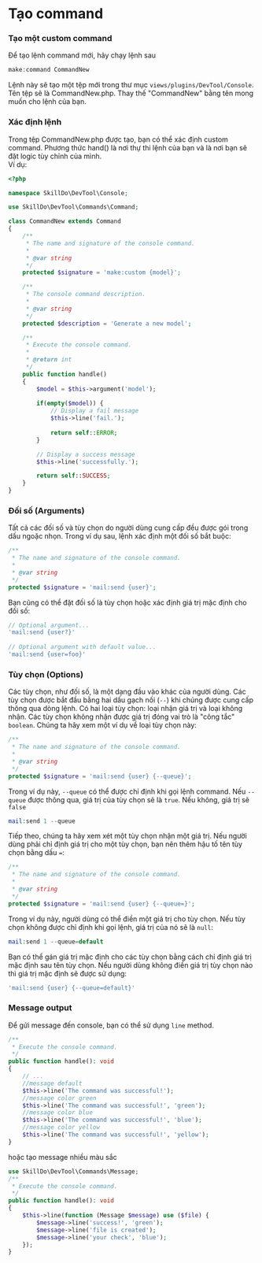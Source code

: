 # Tạo command

### Tạo một custom command
Để tạo lệnh command mới, hãy chạy lệnh sau
```php
make:command CommandNew
```

Lệnh này sẽ tạo một tệp mới trong thư mục ```views/plugins/DevTool/Console```. Tên tệp sẽ là CommandNew.php. 
Thay thế "CommandNew" bằng tên mong muốn cho lệnh của bạn.

### Xác định lệnh

Trong tệp CommandNew.php được tạo, bạn có thể xác định custom command. Phương thức hand() là nơi thự thi lệnh của bạn và là nơi bạn sẽ đặt logic tùy chỉnh của mình.  
Ví dụ:
```php
<?php

namespace SkillDo\DevTool\Console;

use SkillDo\DevTool\Commands\Command;

class CommandNew extends Command
{
    /**
     * The name and signature of the console command.
     *
     * @var string
     */
    protected $signature = 'make:custom {model}';

    /**
     * The console command description.
     *
     * @var string
     */
    protected $description = 'Generate a new model';

    /**
     * Execute the console command.
     *
     * @return int
     */
    public function handle()
    {
        $model = $this->argument('model');
        
        if(empty($model)) {
            // Display a fail message
            $this->line('fail.');
            
            return self::ERROR;
        }

        // Display a success message
        $this->line('successfully.');

        return self::SUCCESS;
    }
}
```

### Đối số (Arguments)

Tất cả các đối số và tùy chọn do người dùng cung cấp đều được gói trong dấu ngoặc nhọn. Trong ví dụ sau, lệnh xác định một đối số bắt buộc:
```php
/**
 * The name and signature of the console command.
 *
 * @var string
 */
protected $signature = 'mail:send {user}';
```

Bạn cũng có thể đặt đối số là tùy chọn hoặc xác định giá trị mặc định cho đối số:

```php
// Optional argument...
'mail:send {user?}'
 
// Optional argument with default value...
'mail:send {user=foo}'
```

### Tùy chọn (Options)
Các tùy chọn, như đối số, là một dạng đầu vào khác của người dùng. Các tùy chọn được bắt đầu bằng hai dấu gạch nối (`--`) khi chúng được cung cấp thông qua dòng lệnh.
Có hai loại tùy chọn: loại nhận giá trị và loại không nhận. Các tùy chọn không nhận được giá trị đóng vai trò là "công tắc" `boolean`. 
Chúng ta hãy xem một ví dụ về loại tùy chọn này:
```php
/**
 * The name and signature of the console command.
 *
 * @var string
 */
protected $signature = 'mail:send {user} {--queue}';
```
Trong ví dụ này, `--queue` có thể được chỉ định khi gọi lệnh command. Nếu `--queue` được thông qua, giá trị của tùy chọn sẽ là `true`. Nếu không, giá trị sẽ `false`

```php
mail:send 1 --queue
```

Tiếp theo, chúng ta hãy xem xét một tùy chọn nhận một giá trị. Nếu người dùng phải chỉ định giá trị cho một tùy chọn, bạn nên thêm hậu tố tên tùy chọn bằng dấu `=`:
```php
/**
 * The name and signature of the console command.
 *
 * @var string
 */
protected $signature = 'mail:send {user} {--queue=}';
```
Trong ví dụ này, người dùng có thể điền một giá trị cho tùy chọn. Nếu tùy chọn không được chỉ định khi gọi lệnh, giá trị của nó sẽ là `null`:
```php
mail:send 1 --queue=default
```

Bạn có thể gán giá trị mặc định cho các tùy chọn bằng cách chỉ định giá trị mặc định sau tên tùy chọn. Nếu người dùng không điền giá trị tùy chọn nào thì giá trị mặc định sẽ được sử dụng:
```php
'mail:send {user} {--queue=default}'
```

### Message output

Để gửi message đến console, bạn có thể sử dụng `line` method.

```php
/**
 * Execute the console command.
 */
public function handle(): void
{
    // ...
    //message default
    $this->line('The command was successful!');
    //message color green
    $this->line('The command was successful!', 'green');
    //message color blue
    $this->line('The command was successful!', 'blue');
    //message color yellow
    $this->line('The command was successful!', 'yellow');
}
```

hoặc tạo message nhiều màu sắc

```php
use SkillDo\DevTool\Commands\Message;
/**
 * Execute the console command.
 */
public function handle(): void
{
    $this->line(function (Message $message) use ($file) {
        $message->line('success!', 'green');
        $message->line('file is created');
        $message->line('your check', 'blue');
    });
}
```

